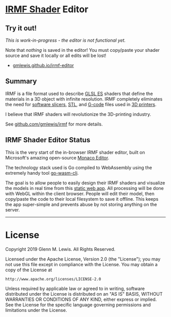 # [IRMF Shader](https://github.com/gmlewis/irmf) Editor

## Try it out!

*This is work-in-progress - the editor is not functional yet.*

Note that *nothing* is saved in the editor! You must copy/paste your
shader source and save it locally or all edits will be lost!

* [gmlewis.github.io/irmf-editor](https://gmlewis.github.io/irmf-editor)

## Summary

IRMF is a file format used to describe [GLSL
ES](https://en.wikipedia.org/wiki/OpenGL_ES) shaders that define the
materials in a 3D object with infinite resolution. IRMF completely
eliminates the need for [software
slicers](https://en.wikipedia.org/wiki/Slicer_(3D_printing)),
[STL](https://en.wikipedia.org/wiki/STL_(file_format)), and
[G-code](https://en.wikipedia.org/wiki/G-code) files used in
[3D printers](https://en.wikipedia.org/wiki/3D_printing).

I believe that IRMF shaders will revolutionize the 3D-printing industry.

See [github.com/gmlewis/irmf](https://github.com/gmlewis/irmf) for more
details.

## IRMF Shader Editor Status

This is the very start of the in-browser IRMF shader editor, built on
Microsoft's amazing open-source [Monaco Editor](https://microsoft.github.io/monaco-editor/monarch.html).

The technology stack used is Go compiled to WebAssembly using the
extremely handy tool [go-wasm-cli](https://github.com/mfrachet/go-wasm-cli).

The goal is to allow people to easily design their IRMF shaders and
visualize the models in real time from this [static web app](https://gmlewis.github.io/irmf-editor).
All processing will be done with WebGL within the client browser.
People will edit their model, then copy/paste the code to
their local filesystem to save it offline.
This keeps the app super-simple and prevents abuse by not storing
anything on the server.

----------------------------------------------------------------------

# License

Copyright 2019 Glenn M. Lewis. All Rights Reserved.

Licensed under the Apache License, Version 2.0 (the "License");
you may not use this file except in compliance with the License.
You may obtain a copy of the License at

    http://www.apache.org/licenses/LICENSE-2.0

Unless required by applicable law or agreed to in writing, software
distributed under the License is distributed on an "AS IS" BASIS,
WITHOUT WARRANTIES OR CONDITIONS OF ANY KIND, either express or implied.
See the License for the specific language governing permissions and
limitations under the License.
